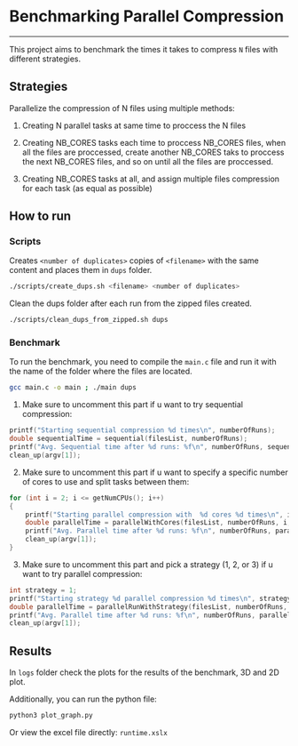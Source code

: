 # Benchmarking Parallel Compression

---

This project aims to benchmark the times it takes to compress `N` files with different strategies.

## Strategies

Parallelize the compression of N files using multiple methods:

1. Creating N parallel tasks at same time to proccess the N files

2. Creating NB_CORES tasks each time to proccess NB_CORES files, when all the files are proccessed, create another NB_CORES taks to proccess the next NB_CORES files, and so on until all the files are proccessed.

3. Creating NB_CORES tasks at all, and assign multiple files compression for each task (as equal as possible)

## How to run

### Scripts

Creates `<number of duplicates>` copies of `<filename>` with the same content and places them in `dups` folder.

```bash
./scripts/create_dups.sh <filename> <number of duplicates>
```

Clean the dups folder after each run from the zipped files created.

```bash
./scripts/clean_dups_from_zipped.sh dups
```

### Benchmark

To run the benchmark, you need to compile the `main.c` file and run it with the name of the folder where the files are located.

```bash
gcc main.c -o main ; ./main dups
```

1. Make sure to uncomment this part if u want to try sequential compression:

```c
printf("Starting sequential compression %d times\n", numberOfRuns);
double sequentialTime = sequential(filesList, numberOfRuns);
printf("Avg. Sequential time after %d runs: %f\n", numberOfRuns, sequentialTime);
clean_up(argv[1]);
```

2. Make sure to uncomment this part if u want to specify a specific number of cores to use and split tasks between them:

```c
for (int i = 2; i <= getNumCPUs(); i++)
{
    printf("Starting parallel compression with  %d cores %d times\n", i, numberOfRuns);
    double parallelTime = parallelWithCores(filesList, numberOfRuns, i, numberOfFiles);
    printf("Avg. Parallel time after %d runs: %f\n", numberOfRuns, parallelTime);
    clean_up(argv[1]);
}
```

3. Make sure to uncomment this part and pick a strategy (1, 2, or 3) if u want to try parallel compression:

```c
int strategy = 1;
printf("Starting strategy %d parallel compression %d times\n", strategy, numberOfRuns);
double parallelTime = parallelRunWithStrategy(filesList, numberOfRuns, strategy);
printf("Avg. Parallel time after %d runs: %f\n", numberOfRuns, parallelTime);
clean_up(argv[1]);    
```

## Results

In `logs` folder check the plots for the results of the benchmark, 3D and 2D plot.

Additionally, you can run the python file:

```bash
python3 plot_graph.py
```

Or view the excel file directly: `runtime.xslx`
